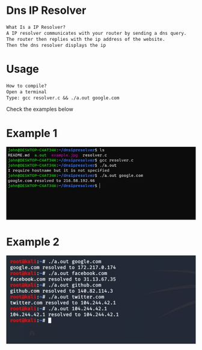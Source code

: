 # Dns IP Resolver
```
What Is a IP Resolver?
A IP resolver communicates with your router by sending a dns query.
The router then replies with the ip address of the website.
Then the dns resolver displays the ip
```
# Usage
```
How to compile?
Open a terminal
Type: gcc resolver.c && ./a.out google.com
```
Check the examples below<br>
<h1> Example 1</h1>
<img src="example2.jpg">
<h1> Example 2</h1>
<img src="example.jpg">
